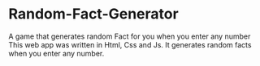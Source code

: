 # Random-Fact-Generator
A game that generates random Fact for you when you enter any number
This web app was written in Html, Css and Js.
It generates random facts when you enter any number.
